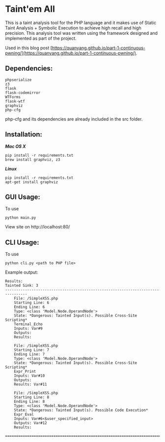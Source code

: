 # Taint'em All

This is a taint analysis tool for the PHP language and it makes use of Static Taint Analysis + Symbolic Execution to achieve high recall and high precision. This analysis tool was written using the framework designed and implemented as part of the project.

Used in this blog post [https://quanyang.github.io/part-1-continuous-pwning/](https://quanyang.github.io/part-1-continuous-pwning/). 

## Dependencies:
```
phpserialize
z3
flask
flask-codemirror
WTForms
flask-wtf
graphviz
php-cfg
```

php-cfg and its dependencies are already included in the src folder.

## Installation:

***Mac OS X***
```
pip install -r requirements.txt
brew install graphviz, z3
```

***Linux***
```
pip install -r requirements.txt
apt-get install graphviz
```

## GUI Usage:
To use
```
python main.py
```
View site on http://localhost:80/

## CLI Usage:
To use
```
python cli.py <path to PHP file>
```

Example output:
```
Results:
Tainted Sink: 3
--------------------------------------------------------------------------------
    File: /SimpleXSS.php
    Starting Line: 6
    Ending Line: 6
    Type: <class 'Model.Node.OperandNode'>
    State: *Dangerous: Tainted Input(s). Possible Cross-Site Scripting*
    Terminal_Echo
    Inputs: Var#9
    Outputs:
    Results:

    File: /SimpleXSS.php
    Starting Line: 7
    Ending Line: 7
    Type: <class 'Model.Node.OperandNode'>
    State: *Dangerous: Tainted Input(s). Possible Cross-Site Scripting*
    Expr_Print
    Inputs: Var#10
    Outputs:
    Results: Var#11

    File: /SimpleXSS.php
    Starting Line: 8
    Ending Line: 8
    Type: <class 'Model.Node.OperandNode'>
    State: *Dangerous: Tainted Input(s). Possible Code Execution*
    Expr_Eval
    Inputs: Var#6<$user_specified_input>
    Outputs: Var#12
    Results:

================================================================================
```
